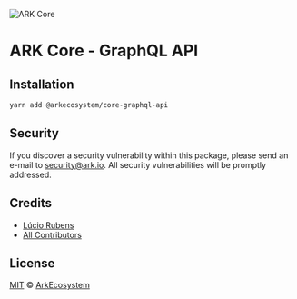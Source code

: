 ![ARK Core](https://i.imgur.com/1aP6F2o.png)

# ARK Core - GraphQL API

## Installation

```bash
yarn add @arkecosystem/core-graphql-api
```

## Security

If you discover a security vulnerability within this package, please send an e-mail to security@ark.io. All security vulnerabilities will be promptly addressed.

## Credits

- [Lúcio Rubens](https://github.com/luciorubeens)
- [All Contributors](../../../../contributors)

## License

[MIT](LICENSE) © [ArkEcosystem](https://ark.io)
